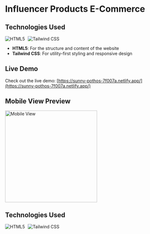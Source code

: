 # Influencer Products E-Commerce



## Technologies Used

<div style="display: flex; gap: 10px; align-items: center;">
  <img src="https://img.shields.io/badge/HTML5-E34F26?style=for-the-badge&logo=html5&logoColor=white" alt="HTML5">
  <img src="https://img.shields.io/badge/Tailwind_CSS-38B2AC?style=for-the-badge&logo=tailwind-css&logoColor=white" alt="Tailwind CSS">
</div>

- **HTML5**: For the structure and content of the website
- **Tailwind CSS**: For utility-first styling and responsive design

## Live Demo

Check out the live demo: [https://sunny-pothos-7f007a.netlify.app/](https://sunny-pothos-7f007a.netlify.app/)

## Mobile View Preview

<div style="display: flex; gap: 20px; flex-wrap: wrap;">
  <img src="mobile%20view/Mobile_compressed.png" alt="Mobile View" width="300">

</div>

## Technologies Used

<div style="display: flex; gap: 10px; align-items: center;">
  <img src="https://img.shields.io/badge/HTML5-E34F26?style=for-the-badge&logo=html5&logoColor=white" alt="HTML5">
  <img src="https://img.shields.io/badge/Tailwind_CSS-38B2AC?style=for-the-badge&logo=tailwind-css&logoColor=white" alt="Tailwind CSS">
</div>



